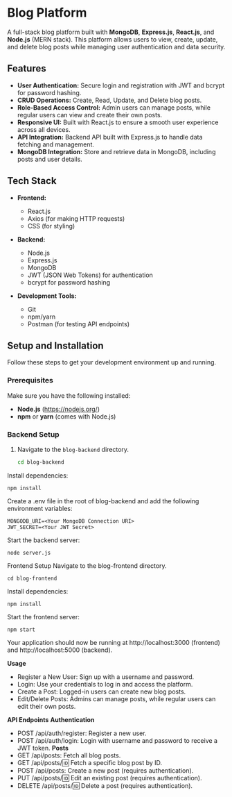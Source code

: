 # Blog Platform

A full-stack blog platform built with **MongoDB**, **Express.js**, **React.js**, and **Node.js** (MERN stack). This platform allows users to view, create, update, and delete blog posts while managing user authentication and data security.

## Features

- **User Authentication:** Secure login and registration with JWT and bcrypt for password hashing.
- **CRUD Operations:** Create, Read, Update, and Delete blog posts.
- **Role-Based Access Control:** Admin users can manage posts, while regular users can view and create their own posts.
- **Responsive UI:** Built with React.js to ensure a smooth user experience across all devices.
- **API Integration:** Backend API built with Express.js to handle data fetching and management.
- **MongoDB Integration:** Store and retrieve data in MongoDB, including posts and user details.

## Tech Stack

- **Frontend:**
  - React.js
  - Axios (for making HTTP requests)
  - CSS (for styling)

- **Backend:**
  - Node.js
  - Express.js
  - MongoDB
  - JWT (JSON Web Tokens) for authentication
  - bcrypt for password hashing

- **Development Tools:**
  - Git
  - npm/yarn
  - Postman (for testing API endpoints)

## Setup and Installation

Follow these steps to get your development environment up and running.

### Prerequisites

Make sure you have the following installed:
- **Node.js** (https://nodejs.org/)
- **npm** or **yarn** (comes with Node.js)

### Backend Setup

1. Navigate to the `blog-backend` directory.
   ```bash
   cd blog-backend
   ```
Install dependencies:
```
npm install
```
Create a .env file in the root of blog-backend and add the following environment variables:

```
MONGODB_URI=<Your MongoDB Connection URI>
JWT_SECRET=<Your JWT Secret>
```
Start the backend server:
```
node server.js
```
Frontend Setup
  Navigate to the blog-frontend directory.
```
cd blog-frontend
```
Install dependencies:
```
npm install
```
Start the frontend server:
```
npm start
```
Your application should now be running at http://localhost:3000 (frontend) and http://localhost:5000 (backend).

**Usage**
- Register a New User: Sign up with a username and password.
- Login: Use your credentials to log in and access the platform.
- Create a Post: Logged-in users can create new blog posts.
- Edit/Delete Posts: Admins can manage posts, while regular users can edit their own posts.

**API Endpoints**
  **Authentication**
  - POST /api/auth/register: Register a new user.
  - POST /api/auth/login: Login with username and password to receive a JWT token.
**Posts**
- GET /api/posts: Fetch all blog posts.
- GET /api/posts/:id: Fetch a specific blog post by ID.
- POST /api/posts: Create a new post (requires authentication).
- PUT /api/posts/:id: Edit an existing post (requires authentication).
- DELETE /api/posts/:id: Delete a post (requires authentication).
